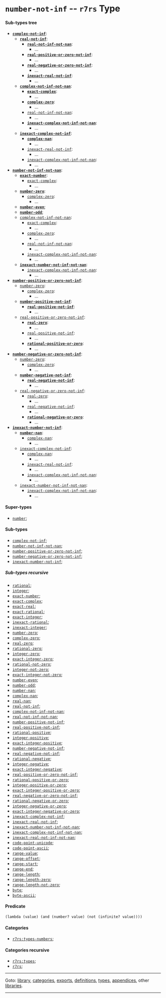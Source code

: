 

<a id='type__r7rs__number-not-inf'></a>

# `number-not-inf` -- `r7rs` Type


<a id='type__r7rs__number-not-inf__sub-types-tree'></a>

#### Sub-types tree

* **[`complex-not-inf`](../../r7rs/types/complex-not-inf.md#type__r7rs__complex-not-inf)**:
  * **[`real-not-inf`](../../r7rs/types/real-not-inf.md#type__r7rs__real-not-inf)**:
    * **[`real-not-inf-not-nan`](../../r7rs/types/real-not-inf-not-nan.md#type__r7rs__real-not-inf-not-nan)**:
      * ...
    * **[`real-positive-or-zero-not-inf`](../../r7rs/types/real-positive-or-zero-not-inf.md#type__r7rs__real-positive-or-zero-not-inf)**:
      * ...
    * **[`real-negative-or-zero-not-inf`](../../r7rs/types/real-negative-or-zero-not-inf.md#type__r7rs__real-negative-or-zero-not-inf)**:
      * ...
    * **[`inexact-real-not-inf`](../../r7rs/types/inexact-real-not-inf.md#type__r7rs__inexact-real-not-inf)**:
      * ...
  * **[`complex-not-inf-not-nan`](../../r7rs/types/complex-not-inf-not-nan.md#type__r7rs__complex-not-inf-not-nan)**:
    * **[`exact-complex`](../../r7rs/types/exact-complex.md#type__r7rs__exact-complex)**:
      * ...
    * **[`complex-zero`](../../r7rs/types/complex-zero.md#type__r7rs__complex-zero)**:
      * ...
    * [`real-not-inf-not-nan`](../../r7rs/types/real-not-inf-not-nan.md#type__r7rs__real-not-inf-not-nan):
      * ...
    * **[`inexact-complex-not-inf-not-nan`](../../r7rs/types/inexact-complex-not-inf-not-nan.md#type__r7rs__inexact-complex-not-inf-not-nan)**:
      * ...
  * **[`inexact-complex-not-inf`](../../r7rs/types/inexact-complex-not-inf.md#type__r7rs__inexact-complex-not-inf)**:
    * **[`complex-nan`](../../r7rs/types/complex-nan.md#type__r7rs__complex-nan)**:
      * ...
    * [`inexact-real-not-inf`](../../r7rs/types/inexact-real-not-inf.md#type__r7rs__inexact-real-not-inf):
      * ...
    * [`inexact-complex-not-inf-not-nan`](../../r7rs/types/inexact-complex-not-inf-not-nan.md#type__r7rs__inexact-complex-not-inf-not-nan):
      * ...
* **[`number-not-inf-not-nan`](../../r7rs/types/number-not-inf-not-nan.md#type__r7rs__number-not-inf-not-nan)**:
  * **[`exact-number`](../../r7rs/types/exact-number.md#type__r7rs__exact-number)**:
    * [`exact-complex`](../../r7rs/types/exact-complex.md#type__r7rs__exact-complex):
      * ...
  * **[`number-zero`](../../r7rs/types/number-zero.md#type__r7rs__number-zero)**:
    * [`complex-zero`](../../r7rs/types/complex-zero.md#type__r7rs__complex-zero):
      * ...
  * **[`number-even`](../../r7rs/types/number-even.md#type__r7rs__number-even)**;
  * **[`number-odd`](../../r7rs/types/number-odd.md#type__r7rs__number-odd)**;
  * [`complex-not-inf-not-nan`](../../r7rs/types/complex-not-inf-not-nan.md#type__r7rs__complex-not-inf-not-nan):
    * [`exact-complex`](../../r7rs/types/exact-complex.md#type__r7rs__exact-complex):
      * ...
    * [`complex-zero`](../../r7rs/types/complex-zero.md#type__r7rs__complex-zero):
      * ...
    * [`real-not-inf-not-nan`](../../r7rs/types/real-not-inf-not-nan.md#type__r7rs__real-not-inf-not-nan):
      * ...
    * [`inexact-complex-not-inf-not-nan`](../../r7rs/types/inexact-complex-not-inf-not-nan.md#type__r7rs__inexact-complex-not-inf-not-nan):
      * ...
  * **[`inexact-number-not-inf-not-nan`](../../r7rs/types/inexact-number-not-inf-not-nan.md#type__r7rs__inexact-number-not-inf-not-nan)**:
    * [`inexact-complex-not-inf-not-nan`](../../r7rs/types/inexact-complex-not-inf-not-nan.md#type__r7rs__inexact-complex-not-inf-not-nan):
      * ...
* **[`number-positive-or-zero-not-inf`](../../r7rs/types/number-positive-or-zero-not-inf.md#type__r7rs__number-positive-or-zero-not-inf)**:
  * [`number-zero`](../../r7rs/types/number-zero.md#type__r7rs__number-zero):
    * [`complex-zero`](../../r7rs/types/complex-zero.md#type__r7rs__complex-zero):
      * ...
  * **[`number-positive-not-inf`](../../r7rs/types/number-positive-not-inf.md#type__r7rs__number-positive-not-inf)**:
    * **[`real-positive-not-inf`](../../r7rs/types/real-positive-not-inf.md#type__r7rs__real-positive-not-inf)**:
      * ...
  * [`real-positive-or-zero-not-inf`](../../r7rs/types/real-positive-or-zero-not-inf.md#type__r7rs__real-positive-or-zero-not-inf):
    * **[`real-zero`](../../r7rs/types/real-zero.md#type__r7rs__real-zero)**:
      * ...
    * [`real-positive-not-inf`](../../r7rs/types/real-positive-not-inf.md#type__r7rs__real-positive-not-inf):
      * ...
    * **[`rational-positive-or-zero`](../../r7rs/types/rational-positive-or-zero.md#type__r7rs__rational-positive-or-zero)**:
      * ...
* **[`number-negative-or-zero-not-inf`](../../r7rs/types/number-negative-or-zero-not-inf.md#type__r7rs__number-negative-or-zero-not-inf)**:
  * [`number-zero`](../../r7rs/types/number-zero.md#type__r7rs__number-zero):
    * [`complex-zero`](../../r7rs/types/complex-zero.md#type__r7rs__complex-zero):
      * ...
  * **[`number-negative-not-inf`](../../r7rs/types/number-negative-not-inf.md#type__r7rs__number-negative-not-inf)**:
    * **[`real-negative-not-inf`](../../r7rs/types/real-negative-not-inf.md#type__r7rs__real-negative-not-inf)**:
      * ...
  * [`real-negative-or-zero-not-inf`](../../r7rs/types/real-negative-or-zero-not-inf.md#type__r7rs__real-negative-or-zero-not-inf):
    * [`real-zero`](../../r7rs/types/real-zero.md#type__r7rs__real-zero):
      * ...
    * [`real-negative-not-inf`](../../r7rs/types/real-negative-not-inf.md#type__r7rs__real-negative-not-inf):
      * ...
    * **[`rational-negative-or-zero`](../../r7rs/types/rational-negative-or-zero.md#type__r7rs__rational-negative-or-zero)**:
      * ...
* **[`inexact-number-not-inf`](../../r7rs/types/inexact-number-not-inf.md#type__r7rs__inexact-number-not-inf)**:
  * **[`number-nan`](../../r7rs/types/number-nan.md#type__r7rs__number-nan)**:
    * [`complex-nan`](../../r7rs/types/complex-nan.md#type__r7rs__complex-nan):
      * ...
  * [`inexact-complex-not-inf`](../../r7rs/types/inexact-complex-not-inf.md#type__r7rs__inexact-complex-not-inf):
    * [`complex-nan`](../../r7rs/types/complex-nan.md#type__r7rs__complex-nan):
      * ...
    * [`inexact-real-not-inf`](../../r7rs/types/inexact-real-not-inf.md#type__r7rs__inexact-real-not-inf):
      * ...
    * [`inexact-complex-not-inf-not-nan`](../../r7rs/types/inexact-complex-not-inf-not-nan.md#type__r7rs__inexact-complex-not-inf-not-nan):
      * ...
  * [`inexact-number-not-inf-not-nan`](../../r7rs/types/inexact-number-not-inf-not-nan.md#type__r7rs__inexact-number-not-inf-not-nan):
    * [`inexact-complex-not-inf-not-nan`](../../r7rs/types/inexact-complex-not-inf-not-nan.md#type__r7rs__inexact-complex-not-inf-not-nan):
      * ...


<a id='type__r7rs__number-not-inf__super-types'></a>

#### Super-types

 * [`number`](../../r7rs/types/number.md#type__r7rs__number);


<a id='type__r7rs__number-not-inf__sub-types'></a>

#### Sub-types

 * [`complex-not-inf`](../../r7rs/types/complex-not-inf.md#type__r7rs__complex-not-inf);
 * [`number-not-inf-not-nan`](../../r7rs/types/number-not-inf-not-nan.md#type__r7rs__number-not-inf-not-nan);
 * [`number-positive-or-zero-not-inf`](../../r7rs/types/number-positive-or-zero-not-inf.md#type__r7rs__number-positive-or-zero-not-inf);
 * [`number-negative-or-zero-not-inf`](../../r7rs/types/number-negative-or-zero-not-inf.md#type__r7rs__number-negative-or-zero-not-inf);
 * [`inexact-number-not-inf`](../../r7rs/types/inexact-number-not-inf.md#type__r7rs__inexact-number-not-inf);


<a id='type__r7rs__number-not-inf__sub-types-recursive'></a>

##### Sub-types recursive

 * [`rational`](../../r7rs/types/rational.md#type__r7rs__rational);
 * [`integer`](../../r7rs/types/integer.md#type__r7rs__integer);
 * [`exact-number`](../../r7rs/types/exact-number.md#type__r7rs__exact-number);
 * [`exact-complex`](../../r7rs/types/exact-complex.md#type__r7rs__exact-complex);
 * [`exact-real`](../../r7rs/types/exact-real.md#type__r7rs__exact-real);
 * [`exact-rational`](../../r7rs/types/exact-rational.md#type__r7rs__exact-rational);
 * [`exact-integer`](../../r7rs/types/exact-integer.md#type__r7rs__exact-integer);
 * [`inexact-rational`](../../r7rs/types/inexact-rational.md#type__r7rs__inexact-rational);
 * [`inexact-integer`](../../r7rs/types/inexact-integer.md#type__r7rs__inexact-integer);
 * [`number-zero`](../../r7rs/types/number-zero.md#type__r7rs__number-zero);
 * [`complex-zero`](../../r7rs/types/complex-zero.md#type__r7rs__complex-zero);
 * [`real-zero`](../../r7rs/types/real-zero.md#type__r7rs__real-zero);
 * [`rational-zero`](../../r7rs/types/rational-zero.md#type__r7rs__rational-zero);
 * [`integer-zero`](../../r7rs/types/integer-zero.md#type__r7rs__integer-zero);
 * [`exact-integer-zero`](../../r7rs/types/exact-integer-zero.md#type__r7rs__exact-integer-zero);
 * [`rational-not-zero`](../../r7rs/types/rational-not-zero.md#type__r7rs__rational-not-zero);
 * [`integer-not-zero`](../../r7rs/types/integer-not-zero.md#type__r7rs__integer-not-zero);
 * [`exact-integer-not-zero`](../../r7rs/types/exact-integer-not-zero.md#type__r7rs__exact-integer-not-zero);
 * [`number-even`](../../r7rs/types/number-even.md#type__r7rs__number-even);
 * [`number-odd`](../../r7rs/types/number-odd.md#type__r7rs__number-odd);
 * [`number-nan`](../../r7rs/types/number-nan.md#type__r7rs__number-nan);
 * [`complex-nan`](../../r7rs/types/complex-nan.md#type__r7rs__complex-nan);
 * [`real-nan`](../../r7rs/types/real-nan.md#type__r7rs__real-nan);
 * [`real-not-inf`](../../r7rs/types/real-not-inf.md#type__r7rs__real-not-inf);
 * [`complex-not-inf-not-nan`](../../r7rs/types/complex-not-inf-not-nan.md#type__r7rs__complex-not-inf-not-nan);
 * [`real-not-inf-not-nan`](../../r7rs/types/real-not-inf-not-nan.md#type__r7rs__real-not-inf-not-nan);
 * [`number-positive-not-inf`](../../r7rs/types/number-positive-not-inf.md#type__r7rs__number-positive-not-inf);
 * [`real-positive-not-inf`](../../r7rs/types/real-positive-not-inf.md#type__r7rs__real-positive-not-inf);
 * [`rational-positive`](../../r7rs/types/rational-positive.md#type__r7rs__rational-positive);
 * [`integer-positive`](../../r7rs/types/integer-positive.md#type__r7rs__integer-positive);
 * [`exact-integer-positive`](../../r7rs/types/exact-integer-positive.md#type__r7rs__exact-integer-positive);
 * [`number-negative-not-inf`](../../r7rs/types/number-negative-not-inf.md#type__r7rs__number-negative-not-inf);
 * [`real-negative-not-inf`](../../r7rs/types/real-negative-not-inf.md#type__r7rs__real-negative-not-inf);
 * [`rational-negative`](../../r7rs/types/rational-negative.md#type__r7rs__rational-negative);
 * [`integer-negative`](../../r7rs/types/integer-negative.md#type__r7rs__integer-negative);
 * [`exact-integer-negative`](../../r7rs/types/exact-integer-negative.md#type__r7rs__exact-integer-negative);
 * [`real-positive-or-zero-not-inf`](../../r7rs/types/real-positive-or-zero-not-inf.md#type__r7rs__real-positive-or-zero-not-inf);
 * [`rational-positive-or-zero`](../../r7rs/types/rational-positive-or-zero.md#type__r7rs__rational-positive-or-zero);
 * [`integer-positive-or-zero`](../../r7rs/types/integer-positive-or-zero.md#type__r7rs__integer-positive-or-zero);
 * [`exact-integer-positive-or-zero`](../../r7rs/types/exact-integer-positive-or-zero.md#type__r7rs__exact-integer-positive-or-zero);
 * [`real-negative-or-zero-not-inf`](../../r7rs/types/real-negative-or-zero-not-inf.md#type__r7rs__real-negative-or-zero-not-inf);
 * [`rational-negative-or-zero`](../../r7rs/types/rational-negative-or-zero.md#type__r7rs__rational-negative-or-zero);
 * [`integer-negative-or-zero`](../../r7rs/types/integer-negative-or-zero.md#type__r7rs__integer-negative-or-zero);
 * [`exact-integer-negative-or-zero`](../../r7rs/types/exact-integer-negative-or-zero.md#type__r7rs__exact-integer-negative-or-zero);
 * [`inexact-complex-not-inf`](../../r7rs/types/inexact-complex-not-inf.md#type__r7rs__inexact-complex-not-inf);
 * [`inexact-real-not-inf`](../../r7rs/types/inexact-real-not-inf.md#type__r7rs__inexact-real-not-inf);
 * [`inexact-number-not-inf-not-nan`](../../r7rs/types/inexact-number-not-inf-not-nan.md#type__r7rs__inexact-number-not-inf-not-nan);
 * [`inexact-complex-not-inf-not-nan`](../../r7rs/types/inexact-complex-not-inf-not-nan.md#type__r7rs__inexact-complex-not-inf-not-nan);
 * [`inexact-real-not-inf-not-nan`](../../r7rs/types/inexact-real-not-inf-not-nan.md#type__r7rs__inexact-real-not-inf-not-nan);
 * [`code-point-unicode`](../../r7rs/types/code-point-unicode.md#type__r7rs__code-point-unicode);
 * [`code-point-ascii`](../../r7rs/types/code-point-ascii.md#type__r7rs__code-point-ascii);
 * [`range-value`](../../r7rs/types/range-value.md#type__r7rs__range-value);
 * [`range-offset`](../../r7rs/types/range-offset.md#type__r7rs__range-offset);
 * [`range-start`](../../r7rs/types/range-start.md#type__r7rs__range-start);
 * [`range-end`](../../r7rs/types/range-end.md#type__r7rs__range-end);
 * [`range-length`](../../r7rs/types/range-length.md#type__r7rs__range-length);
 * [`range-length-zero`](../../r7rs/types/range-length-zero.md#type__r7rs__range-length-zero);
 * [`range-length-not-zero`](../../r7rs/types/range-length-not-zero.md#type__r7rs__range-length-not-zero);
 * [`byte`](../../r7rs/types/byte.md#type__r7rs__byte);
 * [`byte-ascii`](../../r7rs/types/byte-ascii.md#type__r7rs__byte-ascii);


<a id='type__r7rs__number-not-inf__predicate'></a>

#### Predicate

````
(lambda (value) (and (number? value) (not (infinite? value))))
````


<a id='type__r7rs__number-not-inf__categories'></a>

#### Categories

 * [`r7rs:types-numbers`](../../r7rs/categories/r7rs_3a_types-numbers.md#category__r7rs__r7rs_3a_types-numbers);


<a id='type__r7rs__number-not-inf__categories-recursive'></a>

#### Categories recursive

 * [`r7rs:types`](../../r7rs/categories/r7rs_3a_types.md#category__r7rs__r7rs_3a_types);
 * [`r7rs`](../../r7rs/categories/r7rs.md#category__r7rs__r7rs);

----

Goto: [library](../../r7rs/_index.md#library__r7rs), [categories](../../r7rs/categories/_index.md#toc__r7rs__categories), [exports](../../r7rs/exports/_index.md#toc__r7rs__exports), [definitions](../../r7rs/definitions/_index.md#toc__r7rs__definitions), [types](../../r7rs/types/_index.md#toc__r7rs__types), [appendices](../../r7rs/appendices/_index.md#toc__r7rs__appendices), other [libraries](../../_libraries.md#toc__libraries).

----

